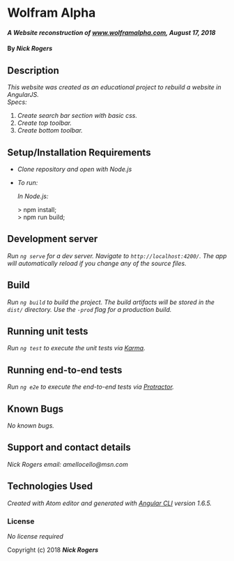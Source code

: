 # Wolfram Alpha

#### _A Website reconstruction of www.wolframalpha.com, August 17, 2018_

#### By _**Nick Rogers**_

## Description

_This website was created as an educational project to rebuild a website in AngularJS._  
_Specs:_
1. _Create search bar section with basic css._
2. _Create top toolbar._
3. _Create bottom toolbar._

## Setup/Installation Requirements

* _Clone repository and open with Node.js_
* _To run:_

  _In Node.js:_

  \> npm install;  
  \> npm run build;  

## Development server

_Run `ng serve` for a dev server. Navigate to `http://localhost:4200/`. The app will automatically reload if you change any of the source files._

## Build

_Run `ng build` to build the project. The build artifacts will be stored in the `dist/` directory. Use the `-prod` flag for a production build._

## Running unit tests

_Run `ng test` to execute the unit tests via [Karma](https://karma-runner.github.io)._

## Running end-to-end tests

_Run `ng e2e` to execute the end-to-end tests via [Protractor](http://www.protractortest.org/)._

## Known Bugs

_No known bugs._

## Support and contact details

_Nick Rogers email: amellocello@msn.com_

## Technologies Used

_Created with Atom editor and generated with [Angular CLI](https://github.com/angular/angular-cli) version 1.6.5._

### License

*No license required*

Copyright (c) 2018 **_Nick Rogers_**
